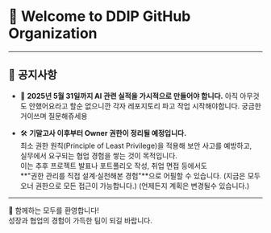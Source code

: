 # 👋 Welcome to DDIP GitHub Organization

---

## 📢 공지사항

- 🤖 **2025년 5월 31일까지 AI 관련 실적을 가시적으로 만들어야 합니다.**
  아직 아무것도 안했어요라고 할순 없으니깐 각자 레포지토리 파고 작업 시작해야합니다. 궁금한거이쓰며 질문해쥬세용

- 🛠️ **기말고사 이후부터 Owner 권한이 정리될 예정입니다.**  
최소 권한 원칙(Principle of Least Privilege)을 적용해 보안 사고를 예방하고,  
  실무에서 요구되는 협업 경험을 쌓는 것이 목적입니다.  
  이는 추후 프로젝트 발표나 포트폴리오 작성, 취업 면접 등에서도  
  **"권한 관리를 직접 설계·실천해본 경험"**으로 어필할 수 있습니다.
  (지금은 모두 오너 권한으로 모든 접근이 가능합니다.)
  (언제든지 계획은 변경될수 있습니다.)

---

🎉 함께하는 모두를 환영합니다!  
성장과 협업의 경험이 가득한 팀이 되길 바랍니다.
